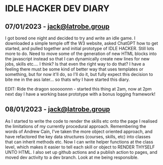 # IDLE HACKER DEV DIARY

## 07/01/2023 - jack@latrobe.group
I got bored one night and decided to try and write an idle game. I downloaded a simple temple off the W3 website, asked ChatGPT how to get started, and pulled together and initial prototype of IDLE HACKER.
Still lots more to do. Need to move some of the generation of new HTML blocks into the javascript instead so that I can dynamically create new lines for new jobs, skills etc.... I think? Is that even the right way to do that? I have a feeling there must be some kind of better way that uses templates or something, but for now it'll do, so I'll do it, but fully expect this decision to bite me in the ass later... so thats why I have started this diary.

EDIT: Ride the dragon sooooonnn - started this thing at 2am, now at 2pm next day I have a working base prototype with a bonus logging framework!


## 08/01/2023 - jack@latrobe.group
As I started to write the code to render the skills etc onto the page I realised the limitations of my currently procedural approach. Remembering the words of Andrew Cain, I've taken the more object oriented approach, and have refactored the key data structures (courses, skills, etc) into classes that can inherit methods etc.
Now I can write helper functions at the class level, which makes it easier to tell each skill or object to RENDER THYSELF UNTO HTML.
I also set up github actions and a publish action to pages, and moved dev activity to a dev branch. Look at me being responsible.